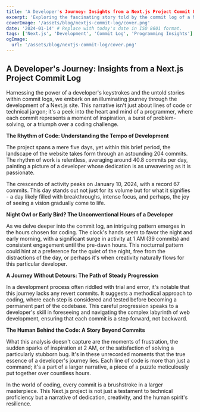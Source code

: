 ```yaml
---
title: 'A Developer's Journey: Insights from a Next.js Project Commit Log'
excerpt: 'Exploring the fascinating story told by the commit log of a Next.js website development.'
coverImage: '/assets/blog/nextjs-commit-log/cover.png'
date: '2024-01-14' # Replace with today's date in ISO 8601 format.
tags: ['Next.js', 'Development', 'Commit Log', 'Programming Insights']
ogImage:
  url: '/assets/blog/nextjs-commit-log/cover.png'
---
```


## A Developer's Journey: Insights from a Next.js Project Commit Log
Harnessing the power of a developer's keystrokes and the untold stories within commit logs, we embark on an illuminating journey through the development of a Next.js site. This narrative isn't just about lines of code or technical jargon; it's a peek into the heart and mind of a programmer, where each commit represents a moment of inspiration, a burst of problem-solving, or a triumph over a coding challenge.

**The Rhythm of Code: Understanding the Tempo of Development**

The project spans a mere five days, yet within this brief period, the landscape of the website takes form through an astounding 204 commits. The rhythm of work is relentless, averaging around 40.8 commits per day, painting a picture of a developer whose dedication is as unwavering as it is passionate.

The crescendo of activity peaks on January 10, 2024, with a record 67 commits. This day stands out not just for its volume but for what it signifies - a day likely filled with breakthroughs, intense focus, and perhaps, the joy of seeing a vision gradually come to life.

**Night Owl or Early Bird? The Unconventional Hours of a Developer**

As we delve deeper into the commit log, an intriguing pattern emerges in the hours chosen for coding. The clock's hands seem to favor the night and early morning, with a significant surge in activity at 1 AM (39 commits) and consistent engagement until the pre-dawn hours. This nocturnal pattern could hint at a preference for the quiet of the night, free from the distractions of the day, or perhaps it's when creativity naturally flows for this particular developer.

**A Journey Without Detours: The Path of Steady Progression**

In a development process often riddled with trial and error, it's notable that this journey lacks any revert commits. It suggests a methodical approach to coding, where each step is considered and tested before becoming a permanent part of the codebase. This careful progression speaks to a developer's skill in foreseeing and navigating the complex labyrinth of web development, ensuring that each commit is a step forward, not backward.

**The Human Behind the Code: A Story Beyond Commits**

What this analysis doesn't capture are the moments of frustration, the sudden sparks of inspiration at 2 AM, or the satisfaction of solving a particularly stubborn bug. It's in these unrecorded moments that the true essence of a developer's journey lies. Each line of code is more than just a command; it's a part of a larger narrative, a piece of a puzzle meticulously put together over countless hours.

In the world of coding, every commit is a brushstroke in a larger masterpiece. This Next.js project is not just a testament to technical proficiency but a narrative of dedication, creativity, and the human spirit's resilience.
